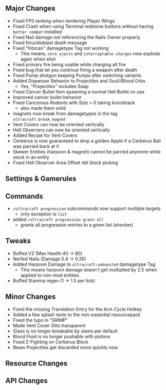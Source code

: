## Major Changes
- Fixed FPS tanking when rendering Player Wings
- Fixed Crash when using Terminal redstone buttons without having `better combat` installed
- Fixed Nail damage not referencing the Nails Owner properly
- Fixed Knuckleblast death message
- Fixed "hitscan" damagetype Tag not working
  - This means, `core ejects` and `interruptable charges` now explode again when shot
- Fixed primary fire being usable while charging alt fire
- Fixed bug that let you continue firing a weapon after death
- Fixed Pump shotgun keeping Pumps after switching variants
- Added Dispenser Behavior to Projectiles and Soul//Blood Orbs
  - Yes, "Projectiles" includes Soap
- Fixed Cancer Bullet Item spawning a normal Hell Bullet on use
- Improved cancer bullet behavior
- Fixed Cancerous Rodents with Size > 0 taking knockback
  - also made them solid
- magnets now break from damagetypes in the tag `ultracraft:break_magnet`
- Vent Covers can now be oriented vertically
- Hell Observers can now be oriented vertically
- Added Recipe for Vent Covers
- Cerberus is now guaranteed to drop a golden Apple if a Cerberus Ball was parried back at it
- Skewer Entities (harpoon & magnet) cannot be parried anymore while stuck in an entity
- Fixed Hell Observer Area Offset nbt block picking
## Settings & Gamerules
## Commands
- `/ultracraft progression` subcommands now support multiple targets
  - only exception is `list`
- added `/ultracraft progression grant-all`
  - grants all progression entries to a given list (shocker)
## Tweaks
- Buffed V2 (Max Health 40 -> 80)
- Nerfed Nails (Damage 0.4 -> 0.35)
- Added Harpoon Damage to `ultracraft:unboosted` damagetype Tag
  - This means harpoon damage doesn't get multiplied by 2.5 when applied to non-mod entities
- Buffed Stamina regen (1 -> 1.5 per tick)
## Minor Changes
- Fixed the missing Translation Entry for the Arm Cycle Hotkey
- Added a few splash texts to the non-essential resourcepack
- Fixed the typo in "SRIMP"
- Made Vent Cover Slits transparent
- Glass is no longer breakable by slams per default
- Blood Fluid is no longer pushable with pistons
- Fixed Z-Fighting on Cerberus Block
- Beam Projectiles get discarded more quickly now
## Resource Changes
## API Changes
